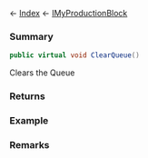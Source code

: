 ← [Index](Api-Index) ← [IMyProductionBlock](Sandbox.ModAPI.Ingame.IMyProductionBlock)

### Summary

```csharp
public virtual void ClearQueue()
```

Clears the Queue

### Returns

### Example

### Remarks

